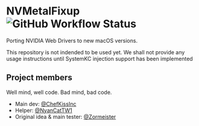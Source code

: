 # NVMetalFixup ![GitHub Workflow Status](https://img.shields.io/github/actions/workflow/status/NootInc/NVMetalFixup/main.yml?branch=master&logo=github&style=for-the-badge)

Porting NVIDIA Web Drivers to new macOS versions.

This repository is not indended to be used yet. We shall not provide any usage instructions until SystemKC injection support has been implemented

## Project members

Well mind, well code. Bad mind, bad code.

- Main dev: [@ChefKissInc](https://github.com/ChefKissInc)
- Helper: [@NyanCatTW1](https://github.com/NyanCatTW1)
- Original idea & main tester: [@Zormeister](https://github.com/Zormeister)
